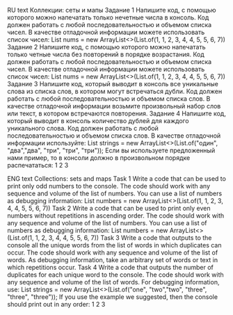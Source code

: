 RU text
Коллекции: сеты и мапы
Задание 1
Напишите код, с помощью которого можно напечатать только нечетные числа в консоль. Код должен работать с любой последовательностью и объемом списка чисел.
В качестве отладочной информации можете использовать список чисел:
List<Integer> nums = new ArrayList<>(List.of(1, 1, 2, 3, 4, 4, 5, 5, 6, 7))
Задание 2
Напишите код, с помощью которого можно напечатать только четные числа без повторений в порядке возрастания. Код должен работать с любой последовательностью и объемом списка чисел.
В качестве отладочной информации можете использовать список чисел:
List<Integer> nums = new ArrayList<>(List.of(1, 1, 2, 3, 4, 4, 5, 5, 6, 7))
Задание 3
Напишите код, который выводит в консоль все уникальные слова из списка слов, в котором могут встречаться дубли. Код должен работать с любой последовательностью и объемом списка слов.
В качестве отладочной информации возьмите произвольный набор слов или текст, в котором встречаются повторения. 
Задание 4
Напишите код, который выводит в консоль количество дублей для каждого уникального слова. Код должен работать с любой последовательностью и объемом списка слов.
В качестве отладочной информации используйте:
List<String> strings = new ArrayList<>(List.of("один", "два","два", "три", "три", "три"));
Если вы используете предложенный нами пример, то в консоли должно в произвольном порядке распечататься:
1
2
3

ENG text
Collections: sets and maps
Task 1
Write a code that can be used to print only odd numbers to the console. The code should work with any sequence and volume of the list of numbers.
You can use a list of numbers as debugging information:
List<Integer> numbers = new ArrayList<>(List.of(1, 1, 2, 3, 4, 4, 5, 5, 6, 7))
Task 2
Write a code that can be used to print only even numbers without repetitions in ascending order. The code should work with any sequence and volume of the list of numbers.
You can use a list of numbers as debugging information:
List<Integer> numbers = new ArrayList<>(List.of(1, 1, 2, 3, 4, 4, 5, 5, 6, 7))
Task 3
Write a code that outputs to the console all the unique words from the list of words in which duplicates can occur. The code should work with any sequence and volume of the list of words.
As debugging information, take an arbitrary set of words or text in which repetitions occur. 
Task 4
Write a code that outputs the number of duplicates for each unique word to the console. The code should work with any sequence and volume of the list of words.
For debugging information, use:
List<String> strings = new ArrayList<>(List.of("one", "two","two", "three", "three", "three"));
If you use the example we suggested, then the console should print out in any order:
1
2
3
